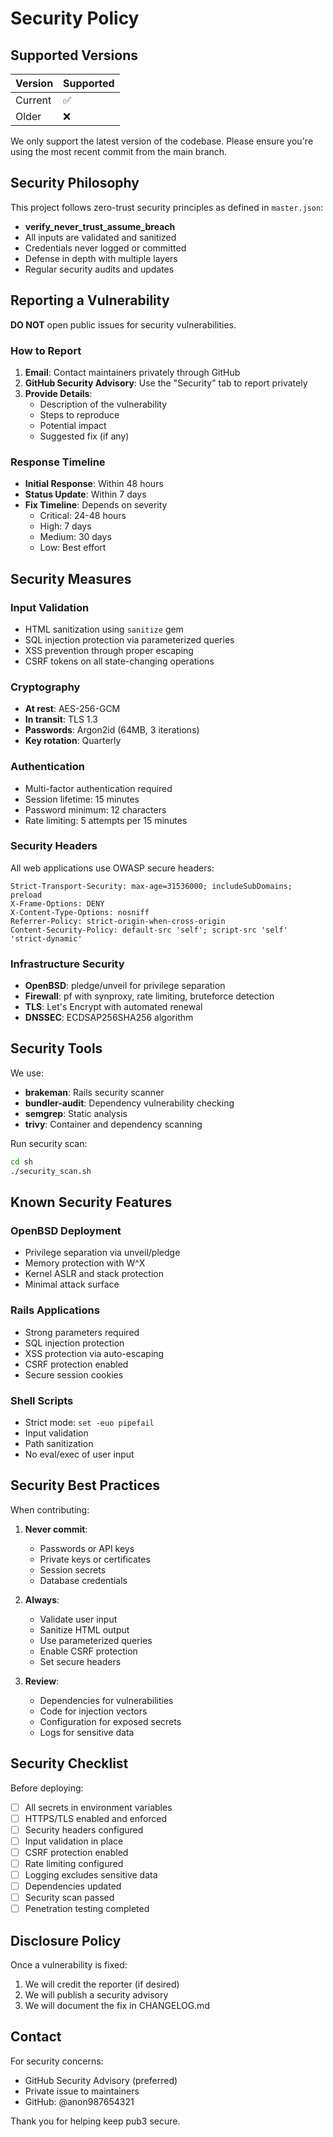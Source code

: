 # Security Policy

## Supported Versions

| Version | Supported          |
| ------- | ------------------ |
| Current | :white_check_mark: |
| Older   | :x:                |

We only support the latest version of the codebase. Please ensure you're using the most recent commit from the main branch.

## Security Philosophy

This project follows zero-trust security principles as defined in `master.json`:

- **verify_never_trust_assume_breach**
- All inputs are validated and sanitized
- Credentials never logged or committed
- Defense in depth with multiple layers
- Regular security audits and updates

## Reporting a Vulnerability

**DO NOT** open public issues for security vulnerabilities.

### How to Report

1. **Email**: Contact maintainers privately through GitHub
2. **GitHub Security Advisory**: Use the "Security" tab to report privately
3. **Provide Details**:
   - Description of the vulnerability
   - Steps to reproduce
   - Potential impact
   - Suggested fix (if any)

### Response Timeline

- **Initial Response**: Within 48 hours
- **Status Update**: Within 7 days
- **Fix Timeline**: Depends on severity
  - Critical: 24-48 hours
  - High: 7 days
  - Medium: 30 days
  - Low: Best effort

## Security Measures

### Input Validation

- HTML sanitization using `sanitize` gem
- SQL injection protection via parameterized queries
- XSS prevention through proper escaping
- CSRF tokens on all state-changing operations

### Cryptography

- **At rest**: AES-256-GCM
- **In transit**: TLS 1.3
- **Passwords**: Argon2id (64MB, 3 iterations)
- **Key rotation**: Quarterly

### Authentication

- Multi-factor authentication required
- Session lifetime: 15 minutes
- Password minimum: 12 characters
- Rate limiting: 5 attempts per 15 minutes

### Security Headers

All web applications use OWASP secure headers:

```
Strict-Transport-Security: max-age=31536000; includeSubDomains; preload
X-Frame-Options: DENY
X-Content-Type-Options: nosniff
Referrer-Policy: strict-origin-when-cross-origin
Content-Security-Policy: default-src 'self'; script-src 'self' 'strict-dynamic'
```

### Infrastructure Security

- **OpenBSD**: pledge/unveil for privilege separation
- **Firewall**: pf with synproxy, rate limiting, bruteforce detection
- **TLS**: Let's Encrypt with automated renewal
- **DNSSEC**: ECDSAP256SHA256 algorithm

## Security Tools

We use:

- **brakeman**: Rails security scanner
- **bundler-audit**: Dependency vulnerability checking
- **semgrep**: Static analysis
- **trivy**: Container and dependency scanning

Run security scan:

```bash
cd sh
./security_scan.sh
```

## Known Security Features

### OpenBSD Deployment

- Privilege separation via unveil/pledge
- Memory protection with W^X
- Kernel ASLR and stack protection
- Minimal attack surface

### Rails Applications

- Strong parameters required
- SQL injection protection
- XSS protection via auto-escaping
- CSRF protection enabled
- Secure session cookies

### Shell Scripts

- Strict mode: `set -euo pipefail`
- Input validation
- Path sanitization
- No eval/exec of user input

## Security Best Practices

When contributing:

1. **Never commit**:
   - Passwords or API keys
   - Private keys or certificates
   - Session secrets
   - Database credentials

2. **Always**:
   - Validate user input
   - Sanitize HTML output
   - Use parameterized queries
   - Enable CSRF protection
   - Set secure headers

3. **Review**:
   - Dependencies for vulnerabilities
   - Code for injection vectors
   - Configuration for exposed secrets
   - Logs for sensitive data

## Security Checklist

Before deploying:

- [ ] All secrets in environment variables
- [ ] HTTPS/TLS enabled and enforced
- [ ] Security headers configured
- [ ] Input validation in place
- [ ] CSRF protection enabled
- [ ] Rate limiting configured
- [ ] Logging excludes sensitive data
- [ ] Dependencies updated
- [ ] Security scan passed
- [ ] Penetration testing completed

## Disclosure Policy

Once a vulnerability is fixed:

1. We will credit the reporter (if desired)
2. We will publish a security advisory
3. We will document the fix in CHANGELOG.md

## Contact

For security concerns:
- GitHub Security Advisory (preferred)
- Private issue to maintainers
- GitHub: @anon987654321

Thank you for helping keep pub3 secure.
